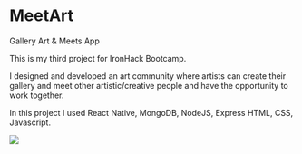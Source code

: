 # MeetArt
Gallery Art &amp; Meets App

This is my third project for IronHack Bootcamp.

I designed and developed an art community where artists can create their gallery and meet other artistic/creative people and have the opportunity to work together.

In this project I used React Native, MongoDB, NodeJS, Express HTML, CSS, Javascript.

<img src="https://res.cloudinary.com/dqesvgqq9/image/upload/v1541523128/Meetart.png"/>
